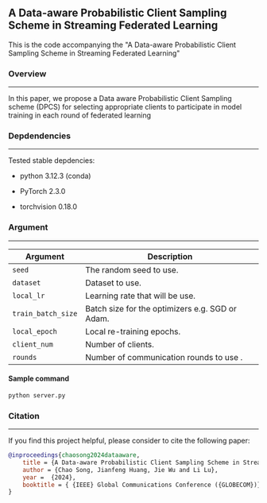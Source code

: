 ## A Data-aware Probabilistic Client Sampling Scheme in Streaming Federated Learning

This is the code accompanying the  "A Data-aware Probabilistic Client Sampling Scheme in Streaming Federated Learning"

### Overview

---
In this paper, we propose a Data aware Probabilistic Client Sampling scheme (DPCS) for selecting appropriate clients to participate in model training in each round of federated learning

### Depdendencies

---
Tested stable depdencies:

* python 3.12.3 (conda)

* PyTorch 2.3.0

* torchvision 0.18.0

### Argument
---

| Argument                      | Description                                 |
| ----------------------------- | ---------------------------------------- |
| `seed`                     | The random seed to use. |
| `dataset`      | Dataset to use. |
| `local_lr` | Learning rate that will be use. |
| `train_batch_size` | Batch size for the optimizers e.g. SGD or Adam. |
| `local_epoch` | Local re-training epochs. |
| `client_num` | Number of  clients. |
| `rounds`    | Number of communication rounds to use . |

#### Sample command

```python
python server.py 
```

### Citation

---
If you find this project helpful, please consider to cite the following paper:
```bibtex
@inproceedings{chaosong2024dataaware,
    title = {A Data-aware Probabilistic Client Sampling Scheme in Streaming Federated Learning},
    author = {Chao Song, Jianfeng Huang, Jie Wu and Li Lu},
    year =  {2024},
    booktitle = { {IEEE} Global Communications Conference ({GLOBECOM})},
}
```
